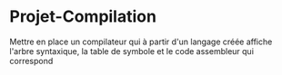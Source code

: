 # Projet-Compilation
Mettre en place un compilateur qui à partir d'un langage créée affiche l'arbre syntaxique, la table de symbole et le code assembleur qui correspond 
